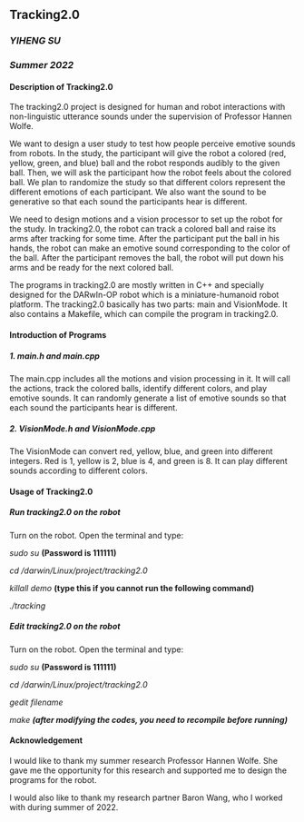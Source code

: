 ## Tracking2.0

### *YIHENG SU*
### *Summer 2022*

#### Description of Tracking2.0
The tracking2.0 project is designed for human and robot interactions with non-linguistic utterance sounds under the supervision of Professor Hannen Wolfe. 

We want to design a user study to test how people perceive emotive sounds from robots. In the study, the participant will give the robot a colored (red, yellow, green, and blue) ball and the robot responds audibly to the given ball. Then, we will ask the participant how the robot feels about the colored ball. We plan to randomize the study so that different colors represent the different emotions of each participant. We also want the sound to be generative so that each sound the participants hear is different.

We need to design motions and a vision processor to set up the robot for the study. In tracking2.0, the robot can track a colored ball and raise its arms after tracking for some time. After the participant put the ball in his hands, the robot can make an emotive sound corresponding to the color of the ball. After the participant removes the ball, the robot will put down his arms and be ready for the next colored ball.

The programs in tracking2.0 are mostly written in C++ and specially designed for the DARwIn-OP robot which is a miniature-humanoid robot platform. The tracking2.0 basically has two parts: main and VisionMode. It also contains a Makefile, which can compile the program in tracking2.0.

#### Introduction of Programs

##### 1. main.h and main.cpp
The main.cpp includes all the motions and vision processing in it. It will call the actions, track the colored balls, identify different colors, and play emotive sounds. It can randomly generate a list of emotive sounds so that each sound the participants hear is different.

##### 2. VisionMode.h and VisionMode.cpp
The VisionMode can convert red, yellow, blue, and green into different integers. Red is 1, yellow is 2, blue is 4, and green is 8. It can play different sounds according to different colors.

#### Usage of Tracking2.0

##### Run tracking2.0 on the robot
Turn on the robot.
Open the terminal and type:

*sudo su* **(Password is 111111)**

*cd /darwin/Linux/project/tracking2.0*

*killall demo* **(type this if you cannot run the following command)**

*./tracking*

##### Edit tracking2.0 on the robot
Turn on the robot.
Open the terminal and type:

*sudo su* **(Password is 111111)**

*cd /darwin/Linux/project/tracking2.0*

*gedit filename*

*make* ***(after modifying the codes, you need to recompile before running)***

#### Acknowledgement
I would like to thank my summer research Professor Hannen Wolfe. She gave me the opportunity for this research and supported me to design the programs for the robot.

I would also like to thank my research partner Baron Wang, who I worked with during summer of 2022.